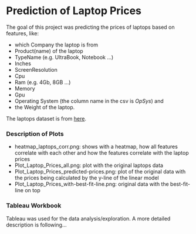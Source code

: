 # Prediction of Laptop PricesThe goal of this project was predicting the prices of laptops based on features, like:- which Company the laptop is from- Product(name) of the laptop- TypeName (e.g. UltraBook, Notebook ...)- Inches- ScreenResolution- Cpu- Ram (e.g. 4Gb, 8GB ...)- Memory- Gpu- Operating System (the column name in the csv is *OpSys*) and- the Weight of the laptop.The laptops dataset is from [here](https://www.kaggle.com/ionaskel/laptop-prices).### Description of Plots- heatmap_laptops_corr.png: shows with a heatmap, how all features correlate with each other and how the features correlate with the laptop prices- Plot_Laptop_Prices_all.png: plot with the original laptops data- Plot_Laptop_Prices_predicted-prices.png: plot of the original data with the prices being calculated by the y-line of the linear model- Plot_Laptop_Prices_with-best-fit-line.png: original data with the best-fit-line on top### Tableau WorkbookTableau was used for the data analysis/exploration. A more detailed description is following...